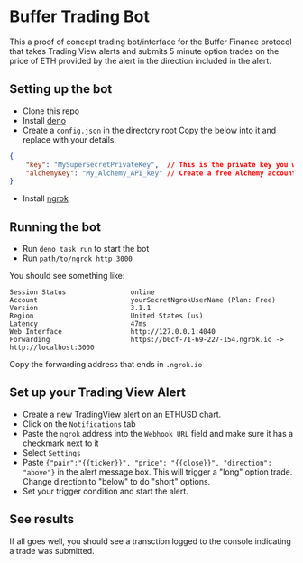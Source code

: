 # Buffer Trading Bot

This a proof of concept trading bot/interface for the Buffer Finance protocol that takes Trading View alerts and submits 5 minute option trades on the price of ETH provided by the alert in the direction included in the alert.

## Setting up the bot

- Clone this repo
- Install [deno](https://deno.land/)
- Create a `config.json` in the directory root
Copy the below into it and replace with your details.
```json
{
    "key": "MySuperSecretPrivateKey",  // This is the private key you want to trade with
    "alchemyKey": "My_Alchemy_API_key" // Create a free Alchemy account and put your api key here
}
```
- Install [ngrok](https://ngrok.com/)


## Running the bot

- Run `deno task run` to start the bot
- Run `path/to/ngrok http 3000`

You should see something like:
```
Session Status                online                                            
Account                       yourSecretNgrokUserName (Plan: Free)                            
Version                       3.1.1                                             
Region                        United States (us)                                
Latency                       47ms                                              
Web Interface                 http://127.0.0.1:4040                             
Forwarding                    https://b0cf-71-69-227-154.ngrok.io -> http://localhost:3000
```

Copy the forwarding address that ends in `.ngrok.io`

## Set up your Trading View Alert

- Create a new TradingView alert on an ETHUSD chart.
- Click on the `Notifications` tab
- Paste the `ngrok` address into the `Webhook URL` field and make sure it has a checkmark next to it
- Select `Settings`
- Paste `{"pair":"{{ticker}}", "price": "{{close}}", "direction": "above"}` in the alert message box.  This will trigger a "long" option trade.  Change direction to "below" to do "short" options.
- Set your trigger condition and start the alert.

## See results

If all goes well, you should see a transction logged to the console indicating a trade was submitted.
